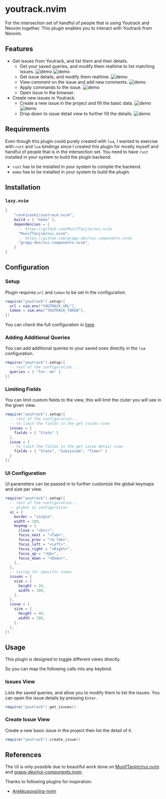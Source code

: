 # youtrack.nvim

For the intersection set of handful of people that is using Youtrack and Neovim together. This plugin enables you to interact with Youtrack from Neovim.

## Features

- Get issues from Youtrack, and list them and their details.
  - Get your saved queries, and modify them realtime to list matching issues. ![demo](./media/swappy-20240914_000532.png) ![demo](./media/swappy-20240914_000634.png)
  - Get issue details, and modify them realtime. ![demo](./media/swappy-20240914_000705.png)
  - View comment on the issue and add new comments. ![demo](./media/swappy-20240914_000730.png)
  - Apply commands to the issue. ![demo](./media/swappy-20240914_000749.png)
  - Open issue in the browser.
- Create new issues in Youtrack.
  - Create a new issue in the project and fill the basic data. ![demo](./media/swappy-20240915_155805.png) ![demo](./media/swappy-20240915_155825.png)
  - Drop down to issue detail view to further fill the details. ![demo](./media/swappy-20240915_155833.png)

## Requirements

Even though this plugin could purely created with `lua`, I wanted to exercise with `rust` and `lua` bindings since I created this plugin for mostly myself and handful of people that is in the intersection set. You need to have `rust` installed in your system to build the plugin backend.

- `rust` has to be installed in your system to compile the backend.
- `make` has to be installed in your system to build the plugin.

## Installation

### `lazy.nvim`

```lua
{
    "cenk1cenk2/youtrack.nvim",
    build = { "make" },
    dependencies = {
      -- https://github.com/MunifTanjim/nui.nvim
      "MunifTanjim/nui.nvim",
      -- https://github.com/grapp-dev/nui-components.nvim
      "grapp-dev/nui-components.nvim",
    }
}
```

## Configuration

### Setup

Plugin requires `url` and `token` to be set in the configuration.

```lua
require("youtrack").setup({
  url = vim.env["YOUTRACK_URL"],
  token = vim.env["YOUTRACK_TOKEN"],
})
```

You can check the full configuration in [here](https://github.com/cenk1cenk2/youtrack.nvim/blob/main/lua/youtrack/config.lua).

### Adding Additional Queries

You can add additional queries to your saved ones directly in the `lua` configuration.

```lua
require("youtrack").setup({
  -- rest of the configuration...
  queries = { "for: me" }
})
```

### Limiting Fields

You can limit custom fields to the view, this will limit the cluter you will see in the given view.

```lua
require("youtrack").setup({
  -- rest of the configuration...
  -- to limit the fields in the get issues view
  issues = {
    fields = { "State" }
  },
  issue = {
  -- to limit the fields in the get issue detail view
    fields = { "State", "Subsystem", "Timer" }
  }
})
```

### UI Configuration

UI parameters can be passed in to further customize the global keymaps and size per view.

```lua
require("youtrack").setup({
  -- rest of the configuration...
  -- global ui configuration
  ui = {
    border = "single",
    width = 180,
    keymap = {
      close = "<Esc>",
      focus_next = "<Tab>",
      focus_prev = "<S-Tab>",
      focus_left = "<Left>",
      focus_right = "<Right>",
      focus_up = "<Up>",
      focus_down = "<Down>",
    },
  },
  -- sizing for specific views
  issues = {
    size = {
      height = 24,
      width = 180,
    },
  },
  issue = {
    size = {
      height = 48,
      width = 180,
    },
  },
})
```

## Usage

This plugin is designed to toggle different views directly.

So you can map the following calls into any keybind.

### Issues View

Lists the saved queries, and allow you to modify them to list the issues. You can open the issue details by pressing `Enter`.

```lua
require("youtrack").get_issues()
```

### Create Issue View

Create a new basic issue in the project then list the detail of it.

```lua
require("youtrack").create_issue()
```

## References

The UI is only possible due to beautiful work done on [MunifTanjim/nui.nvim](https://github.com/MunifTanjim/nui.nvim) and [grapp-dev/nui-components.nvim](https://github.com/grapp-dev/nui-components.nvim).

Thanks to following plugins for inspiration:

- [Arekkusuva/jira-nvim](https://github.com/Arekkusuva/jira-nvim)
